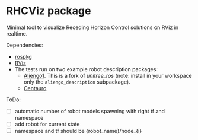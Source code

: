 # RHCViz package

Minimal tool to visualize Receding Horizon Control solutions on RViz in realtime.

Dependencies:
- [rospkg](https://github.com/ros-infrastructure/rospkg)
- [RViz](https://github.com/ros-visualization/rviz)
- The tests run on two example robot description packages:
    - [Aliengo1](https://github.com/AndrePatri/unitree_ros). This is a fork of *unitree_ros* (note: install in your workspace only the ```aliengo_description``` subpackage).
    - [Centauro](https://github.com/ADVRHumanoids/iit-centauro-ros-pkg/tree/big_wheels_v2.10_optional_find)

ToDo:
- [ ] automatic number of robot models spawning with right tf and namespace
- [ ] add robot for current state
- [ ] namespace and tf should be {robot_name}/node_{i}